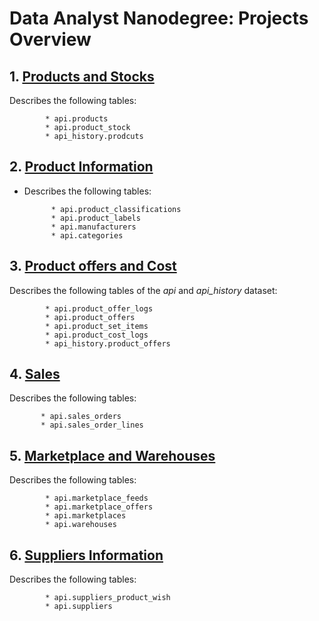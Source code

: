 # Data Analyst Nanodegree: Projects Overview


## 1. [Products and Stocks](link) 

Describes the following tables: 

            * api.products
            * api.product_stock
            * api_history.prodcuts

## 2. [Product Information](link)

* Describes the following tables:

            * api.product_classifications
            * api.product_labels
            * api.manufacturers
            * api.categories 


## 3. [Product offers and Cost](https://github.com/jahidrazan/DWH-Description/blob/main/Product%20offers%20and%20Cost.md)

Describes the following tables of the *api* and *api_history* dataset: 

            * api.product_offer_logs
            * api.product_offers
            * api.product_set_items
            * api.product_cost_logs
            * api_history.product_offers


## 4. [Sales](link)

Describes the following tables:

           * api.sales_orders
           * api.sales_order_lines 


## 5. [Marketplace and Warehouses](https://github.com/jahidrazan/DWH-Description/blob/main/marketplace_warehouses.md)

Describes the following tables:

            * api.marketplace_feeds
            * api.marketplace_offers
            * api.marketplaces
            * api.warehouses


## 6. [Suppliers Information](https://github.com/jahidrazan/DWH-Description/blob/main/suppliers_information.md)

Describes the following tables:

            * api.suppliers_product_wish
            * api.suppliers









